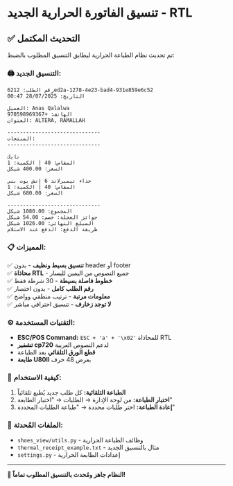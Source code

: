 # تنسيق الفاتورة الحرارية الجديد - RTL

## ✅ التحديث المكتمل

تم تحديث نظام الطباعة الحرارية ليطابق التنسيق المطلوب بالضبط:

### 🖨️ **التنسيق الجديد:**

```
رقم الطلب: 6212ed2a-1278-4e23-bad4-931e859e6c52
التاريخ: 28/07/2025 00:47

العميل: Anas Qalalwa
الهاتف: +970598969367
العنوان: ALTERA, RAMALLAH

------------------------------
المنتجات:
------------------------------

نايك
المقاس: 40 | الكمية: 1
السعر: 400.00 شيكل

حذاء تيمبرلاند 6 إنش بوت بني
المقاس: 40 | الكمية: 1
السعر: 680.00 شيكل

------------------------------
المجموع: 1080.00 شيكل
جوائز العجلة: خصم: 54.00 شيكل
المبلغ النهائي: 1026.00 شيكل
طريقة الدفع: الدفع عند الاستلام
```

### 📋 **المميزات:**

✅ **تنسيق بسيط ونظيف** - بدون header أو footer  
✅ **محاذاة RTL** - جميع النصوص من اليمين لليسار  
✅ **خطوط فاصلة بسيطة** - 30 شرطة فقط  
✅ **رقم الطلب كامل** - بدون اختصار  
✅ **معلومات مرتبة** - ترتيب منطقي وواضح  
✅ **لا توجد زخارف** - تنسيق احترافي مباشر  

### ⚙️ **التقنيات المستخدمة:**

- **ESC/POS Command:** `ESC + 'a' + '\x02'` للمحاذاة RTL
- **تشفير cp720** لدعم النصوص العربية
- **قطع الورق التلقائي** بعد الطباعة
- **طابعة U80II** بعرض 48 حرف

### 🚀 **كيفية الاستخدام:**

1. **الطباعة التلقائية:** كل طلب جديد يُطبع تلقائياً
2. **اختبار الطباعة:** من لوحة الإدارة → الطلبات → "اختبار الطابعة"
3. **إعادة الطباعة:** اختر طلبات محددة → "طباعة الطلبات المحددة"

### 📁 **الملفات المُحدثة:**

- `shoes_view/utils.py` - وظائف الطباعة الحرارية
- `thermal_receipt_example.txt` - مثال بالتنسيق الجديد
- `settings.py` - إعدادات الطابعة الحرارية

---

**🎉 النظام جاهز ومُحدث بالتنسيق المطلوب تماماً!** 